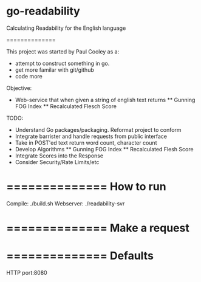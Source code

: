 go-readability
==============

Calculating Readability for the English language

==============

This project was started by Paul Cooley as a:
* attempt to construct something in go.
* get more familar with git/github
* code more

Objective:
* Web-service that when given a string of english text returns 
** Gunning FOG Index
** Recalculated Flesch Score



TODO:
 * Understand Go packages/packaging.  Reformat project to conform
 * Integrate barrister and handle requests from public interface
 * Take in POST'ed text return word count, character count
 * Develop Algorithms
 ** Gunning FOG Index
 ** Recalculated Flesh Score
 * Integrate Scores into the Response
 * Consider Security/Rate Limits/etc

==============
How to run
==============
Compile:
./build.sh
Webserver:
./readability-svr

==============
Make a request
==============


==============
Defaults
==============
HTTP port:8080

